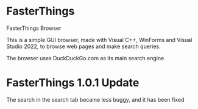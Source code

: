 # FasterThings
FasterThings Browser

This is a simple GUI browser, made with Visual C++, WinForms and Visual Studio 2022, to browse web pages and make search queries.

The browser uses DuckDuckGo.com as its main search engine

# FasterThings 1.0.1 Update
The search in the search tab became less buggy, and it has been fixed
